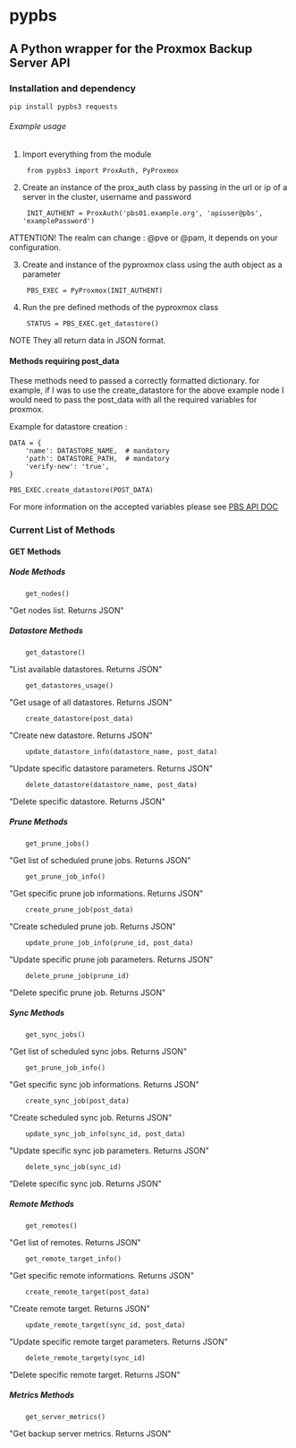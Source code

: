 pypbs
=========

## A Python wrapper for the Proxmox Backup Server API

### Installation and dependency

    pip install pypbs3 requests

###### Example usage

1. Import everything from the module

		from pypbs3 import ProxAuth, PyProxmox

2. Create an instance of the prox_auth class by passing in the
url or ip of a server in the cluster, username and password

		INIT_AUTHENT = ProxAuth('pbs01.example.org', 'apiuser@pbs', 'examplePassword')

ATTENTION! The realm can change : @pve or @pam, it depends on your configuration.

3. Create and instance of the pyproxmox class using the auth object as a parameter

		PBS_EXEC = PyProxmox(INIT_AUTHENT)

4. Run the pre defined methods of the pyproxmox class

		STATUS = PBS_EXEC.get_datastore()

NOTE They all return data in JSON format.

#### Methods requiring post_data

These methods need to passed a correctly formatted dictionary.
for example, if I was to use the create_datastore for the above example node
I would need to pass the post_data with all the required variables for proxmox.


Example for datastore creation :

	DATA = {
		'name': DATASTORE_NAME,  # mandatory
		'path': DATASTORE_PATH,  # mandatory
		'verify-new': 'true',
	}

	PBS_EXEC.create_datastore(POST_DATA)

For more information on the accepted variables please see [PBS API DOC](https://pbs.proxmox.com/docs/api-viewer/index.html)

### Current List of Methods

#### GET Methods

##### Node Methods
		get_nodes()
"Get nodes list. Returns JSON"

##### Datastore Methods
		get_datastore()
"List available datastores. Returns JSON"

		get_datastores_usage()
"Get usage of all datastores. Returns JSON"

		create_datastore(post_data)
"Create new datastore. Returns JSON"

		update_datastore_info(datastore_name, post_data)
"Update specific datastore parameters. Returns JSON"

		delete_datastore(datastore_name, post_data)
"Delete specific datastore. Returns JSON"

##### Prune Methods
		get_prune_jobs()
"Get list of scheduled prune jobs. Returns JSON"

		get_prune_job_info()
"Get specific prune job informations. Returns JSON"

		create_prune_job(post_data)
"Create scheduled prune job. Returns JSON"

		update_prune_job_info(prune_id, post_data)
"Update specific prune job parameters. Returns JSON"

		delete_prune_job(prune_id)
"Delete specific prune job. Returns JSON"

##### Sync Methods
		get_sync_jobs()
"Get list of scheduled sync jobs. Returns JSON"

		get_prune_job_info()
"Get specific sync job informations. Returns JSON"

		create_sync_job(post_data)
"Create scheduled sync job. Returns JSON"

		update_sync_job_info(sync_id, post_data)
"Update specific sync job parameters. Returns JSON"

		delete_sync_job(sync_id)
"Delete specific sync job. Returns JSON"

##### Remote Methods
		get_remotes()
"Get list of remotes. Returns JSON"

		get_remote_target_info()
"Get specific remote informations. Returns JSON"

		create_remote_target(post_data)
"Create remote target. Returns JSON"

		update_remote_target(sync_id, post_data)
"Update specific remote target parameters. Returns JSON"

		delete_remote_targety(sync_id)
"Delete specific remote target. Returns JSON"

##### Metrics Methods
		get_server_metrics()
"Get backup server metrics. Returns JSON"

